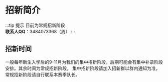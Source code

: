 # 招新简介

:::tip 提示
目前为常规招新阶段  
**联系人QQ**：3484073368（周）
:::

## 招新时间

一般每年新生入学后的9-11月为我们的集中招新阶段，后期可能会有集中补录阶段安排。其余时间为常规招新阶段。
集中招新阶段请加入招新群以群内通知为准，常规招新阶段请自行联系本赛季队长。